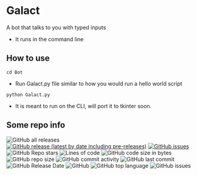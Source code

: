 # Galact
A bot that talks to you with typed inputs
- It runs in the command line

## How to use
```
cd Bot
```
- Run Galact.py file similar to how you would run a hello world script
```
python Galact.py
```
- It is meant to run on the CLI, will port it to tkinter soon.

## Some repo info

![GitHub all releases](https://img.shields.io/github/downloads/Absozero/Galact/total?style=for-the-badge)
[![GitHub release (latest by date including pre-releases)](https://img.shields.io/github/v/release/Absozero/Galact?include_prereleases&style=for-the-badge)](https://github.com/absozero/Galact/releases/) 
[![GitHub issues](https://img.shields.io/github/issues/Absozero/Galact?style=for-the-badge)](https://github.com/absozero/Galact/issues)
![GitHub Repo stars](https://img.shields.io/github/stars/Absozero/Galact?style=social)
![Lines of code](https://img.shields.io/tokei/lines/github/Absozero/Galact?style=for-the-badge)
![GitHub code size in bytes](https://img.shields.io/github/languages/code-size/Absozero/Galact?style=for-the-badge)
![GitHub repo size](https://img.shields.io/github/repo-size/Absozero/Galact?style=for-the-badge)
![GitHub commit activity](https://img.shields.io/github/commit-activity/w/Absozero/Galact?style=for-the-badge)
![GitHub last commit](https://img.shields.io/github/last-commit/Absozero/Galact?style=for-the-badge)
![GitHub Release Date](https://img.shields.io/github/release-date/Absozero/Galact?style=for-the-badge)
![GitHub](https://img.shields.io/github/license/Absozero/Galact?style=for-the-badge)
![GitHub top language](https://img.shields.io/github/languages/top/Absozero/Galact?style=for-the-badge)
![GitHub issues](https://img.shields.io/github/issues-raw/Absozero/Galact?style=for-the-badge)